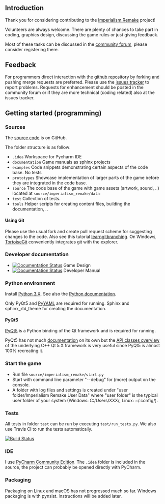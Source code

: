 ## Introduction

Thank you for considering contributing to the [Imperialism Remake](http://remake.twelvepm.de/) project!

Volunteers are always welcome. There are plenty of chances to take part in coding,
graphics design, discussing the game rules or just giving feedback.

Most of these tasks can be discussed in the [community forum](http://remake.twelvepm.de/forum/),
please consider registering there.

## Feedback

For programmers direct interaction with the [github repository](https://github.com/Trilarion/imperialism-remake)
by forking and pushing merge requests are preferred. Please use the
[issues tracker](https://github.com/Trilarion/imperialism-remake/issues) to report problems.
Requests for enhancement should be posted in the community forum or if they are more technical
(coding related) also at the issues tracker.

## Getting started (programming)

### Sources

The [source code](https://github.com/Trilarion/Imperialism-Remake) is on GitHub.

The folder structure is as follow:

- `.idea` Workspace for Pycharm IDE
- `documentation` Game manuals as sphinx projects
- `examples` Code snippets demonstrating certain aspects of the code base. No tests
- `prototypes` Showcase implementation of larger parts of the game before they are integrated in the code base.
- `source` The code base of the game with game assets (artwork, sound, ..) located at `source/imperialism_remake/data`
- `test` Collection of tests.
- `tools` Helper scripts for creating content files, building the documentation, ..


#### Using Git

Please use the usual fork and create pull request scheme for suggesting changes to the code. Also see this tutorial
[learngitbranching](http://learngitbranching.js.org/). On Windows, [TortoiseGit](https://code.google.com/p/tortoisegit/)
conveniently integrates git with the explorer.

### Developer documentation

- [![Documentation Status](https://readthedocs.org/projects/imperialism-remake-definition/badge/?version=latest)](http://imperialism-remake-definition.readthedocs.io/en/latest/?badge=latest) Game Design
- [![Documentation Status](https://readthedocs.org/projects/imperialism-remake-developer/badge/?version=latest)](http://imperialism-remake-developer.readthedocs.io/en/latest/?badge=latest) Developer Manual

### Python environment

Install [Python 3.X](https://www.python.org/downloads/). See also the [Python documentation](https://docs.python.org/3/).

Only PyQt5 and [PyYAML](http://pyyaml.org/wiki/PyYAML) are required for running. Sphinx and sphinx_rtd_theme for creating the documentation.

#### PyQt5

[PyQt5](https://www.riverbankcomputing.com/software/pyqt/download5) is a Python binding of the Qt framework and is required for running.

PyQt5 has not much [documentation](http://pyqt.sourceforge.net/Docs/PyQt5/) on its own but the [API classes overview](http://doc.qt.io/qt-5/classes.html)
of the underlying C++ Qt 5.X framework is very useful since PyQt5 is almost 100% recreating it. 

### Start the game

- Run file `source/imperialism_remake/start.py`
- Start with command line parameter "--debug" for (more) output on the console.
- A folder with log files and settings is created under "user folder/Imperialism Remake User Data" where "user folder" is the typical user folder of your system (Windows: C:/Users/XXX/, Linux: ~/.config/).

### Tests

All tests in folder `test` can be run by executing `test/run_tests.py`. We also use Travis CI to run the tests
automatically.

[![Build Status](https://travis-ci.org/Trilarion/imperialism-remake.svg?branch=master)](https://travis-ci.org/Trilarion/imperialism-remake)

### IDE

I use [PyCharm Community Edition](http://www.jetbrains.com/pycharm/download/). The `.idea` folder is included in the source, the project
can probably be opened directly with PyCharm.

### Packaging

Packaging on Linux and macOS has not progressed much so far. Windows packaging is with pynsist. Instructions will be added later.

